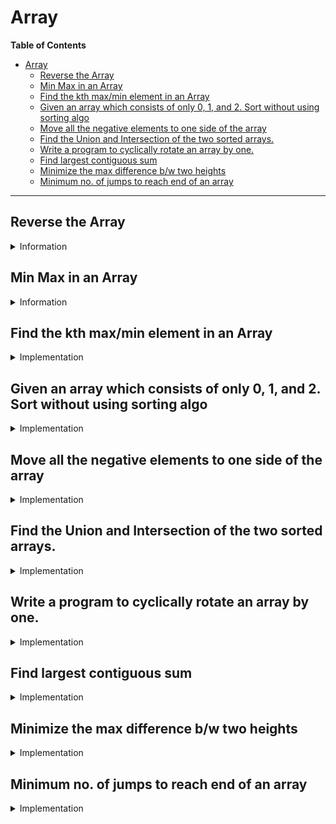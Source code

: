 # Array

**Table of Contents**

- [Array](#array)
  - [Reverse the Array](#reverse-the-array)
  - [Min Max in an Array](#min-max-in-an-array)
  - [Find the kth max/min element in an Array](#find-the-kth-maxmin-element-in-an-array)
  - [Given an array which consists of only 0, 1, and 2. Sort without using sorting algo](#given-an-array-which-consists-of-only-0-1-and-2-sort-without-using-sorting-algo)
  - [Move all the negative elements to one side of the array](#move-all-the-negative-elements-to-one-side-of-the-array)
  - [Find the Union and Intersection of the two sorted arrays.](#find-the-union-and-intersection-of-the-two-sorted-arrays)
  - [Write a program to cyclically rotate an array by one.](#write-a-program-to-cyclically-rotate-an-array-by-one)
  - [Find largest contiguous sum](#find-largest-contiguous-sum)
  - [Minimize the max difference b/w two heights](#minimize-the-max-difference-bw-two-heights)
  - [Minimum no. of jumps to reach end of an array](#minimum-no-of-jumps-to-reach-end-of-an-array)

---

## Reverse the Array

<details>

  <summary>Information</summary>

![](mdImages/2021-02-26-12-23-30.png)

- make two pointers, pointing to **start** and **end**
- swap elements in start and end with each other
- increment start and decrement end up until start is not greater than end

</details>

## Min Max in an Array

<details>

  <summary>Information</summary>

- There are three ways to do it

1. Linear Traversal, tracking max and min value and updating them respectively
2. Dividing the array into two halves and finding two max and two min.
   Comparing them and returning appropriate values.
3. Comparing them in pairs. If length of the array is odd, assign max and min to first and compare other items in pairs, else assign max and min to first two elements in the array and take a subsequent pair and compare them with the max and min and update them respectively.

</details>

## Find the kth max/min element in an Array

<details>

  <summary>Implementation</summary>

- Use Sorting and return the element in $O(logn)$ time
- Use MaxHeap/MinHeap method and pop elements to find kth element in $O(logn)$ time
- Use QuickSelect Method to find the element in worst case $O(n^2)$ but in average case $O(n)$ time

1. using QuickSelect paradigm to solve the problem,

- find the partition position
- find if the position is correct
- if position is greater than kth index, search in the left half
- otherwise, search in the right side

</details>

## Given an array which consists of only 0, 1, and 2. Sort without using sorting algo

<details>

  <summary>Implementation</summary>

- use three pointers, low, mid, high to demarcate the last index at which range of 0s, 1s, and 2s lies.
- iterate through the entire array and swap unknown values in their respective domain
- 0 to low will have values of 0s
- low = 0, mid = 0 and high = len(items) - 1
- if the element is 0 then swap the element at index low and update low = low + 1, and mid = mid + 1
- if the element is 1, update mid = mid + 1
- if the element is 2 then swap the element with element at high, and update high = high - 1 and update i = i - 1
- Time Complexity is, $O(n)$
- Space Complexity is, $O(1)$

</details>

## Move all the negative elements to one side of the array

<details>

  <summary>Implementation</summary>

> There are two methods

1. Use quick partition method to partition the array in linear time
2. Use two pointer method and swap the elements whenever it failed the constraints.

- Time Complexity is, $O(n)$
- Space Complexity is, $O(1)$

</details>

## Find the Union and Intersection of the two sorted arrays.

<details>

  <summary>Implementation</summary>

> There are several ways to do that

1. Naive way of storing all first array elements and check the second array elements
   - Time Complexity is, $O(nm)$
1. Use of Hash
   - Time Complexity is, $O(n + m)$
1. Use of Map
   - Time Complexity is, $O(n + m)$
1. Use of Merge Operation
   - Time Complexity is, $O(n + m)$

</details>

## Write a program to cyclically rotate an array by one.

<details>

  <summary>Implementation</summary>

- cycle in array signifies the direction from left to right
- store last value in a variable
- shift all items in the array on position to the right from first to last(exclusive)
- store at first position the value that you've stored earlier
- Time Complexity is, $O(n)$
- Space Complexity is, $O(1)$

</details>

## Find largest contiguous sum

<details>

  <summary>Implementation</summary>

> There are two methods

1. Divide and Conquer

   - We can divide the array into three sections, whole array, left half, and right half
   - calculate the max contiguous subarray in each section and return the max value
   - Time Complexity is, $O(nlogn)$
   - Space Complexity is, $O(1)$

2. Kadane's Algorithm
   - The simple idea of Kadane's algorithm is to look for all positive contiguous segments of the array (max_ending_here is used for this).
   - And keep track of maximum sum contiguous segment among all positive segments (max_so_far is used for this)
   - Each time we get a positive-sum compare it with max_so_far and update max_so_far if it is greater than max_so_far
   - Time Complexity is, $O(n)$
   - Space Complexity is, $O(1)$

</details>

## Minimize the max difference b/w two heights

<details>

  <summary>Implementation</summary>

- Make an array of all possible heights > 0 using the value of k
- sort the array
- find the index upto which height of every tower is included from the starting. Initialize the answer to the difference between height at this index and starting index
- Then with the help of two pointer technique increment the left pointer which was initially at 0 such that one of the tower is not included
- Similarly increment right pointer to make all towers included and update the answer.
- Do this until end of the array
- Time Complexity is, $O(nlogn)$
- Space Complexity is, $O(n)$

</details>

## Minimum no. of jumps to reach end of an array

<details>

  <summary>Implementation</summary>

- We can use dynamic approach to solve this problem
- Time Complexity is, $O(nm)$
- Space Complexity is, $O(n)$

</details>

